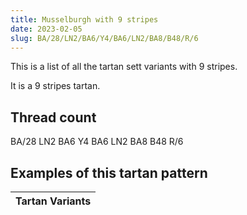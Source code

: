 ```yaml
---
title: Musselburgh with 9 stripes
date: 2023-02-05
slug: BA/28/LN2/BA6/Y4/BA6/LN2/BA8/B48/R/6
---
```

This is a list of all the tartan sett variants with 9 stripes.

It is a 9 stripes tartan.


## Thread count
BA/28 LN2 BA6 Y4 BA6 LN2 BA8 B48 R/6

## Examples of this tartan pattern

| Tartan Variants |
|---------------|
